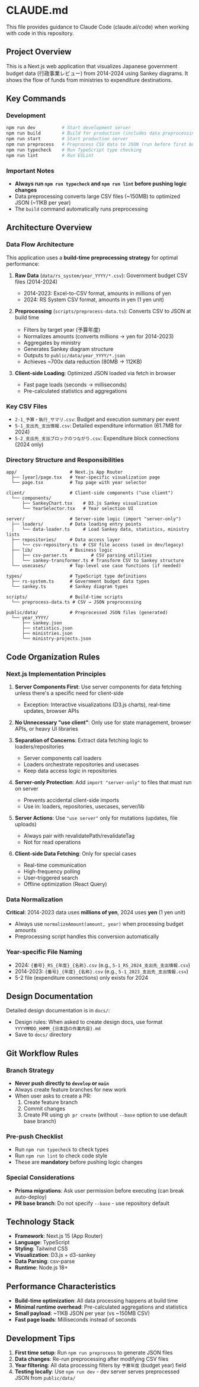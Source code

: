 # CLAUDE.md

This file provides guidance to Claude Code (claude.ai/code) when working with code in this repository.

## Project Overview

This is a Next.js web application that visualizes Japanese government budget data (行政事業レビュー) from 2014-2024 using Sankey diagrams. It shows the flow of funds from ministries to expenditure destinations.

## Key Commands

### Development
```bash
npm run dev          # Start development server
npm run build        # Build for production (includes data preprocessing)
npm run start        # Start production server
npm run preprocess   # Preprocess CSV data to JSON (run before first build)
npm run typecheck    # Run TypeScript type checking
npm run lint         # Run ESLint
```

### Important Notes
- **Always run `npm run typecheck` and `npm run lint` before pushing logic changes**
- Data preprocessing converts large CSV files (~150MB) to optimized JSON (~11KB per year)
- The `build` command automatically runs preprocessing

## Architecture Overview

### Data Flow Architecture

This application uses a **build-time preprocessing strategy** for optimal performance:

1. **Raw Data** (`data/rs_system/year_YYYY/*.csv`): Government budget CSV files (2014-2024)
   - 2014-2023: Excel-to-CSV format, amounts in millions of yen
   - 2024: RS System CSV format, amounts in yen (1 yen unit)

2. **Preprocessing** (`scripts/preprocess-data.ts`): Converts CSV to JSON at build time
   - Filters by target year (予算年度)
   - Normalizes amounts (converts millions → yen for 2014-2023)
   - Aggregates by ministry
   - Generates Sankey diagram structure
   - Outputs to `public/data/year_YYYY/*.json`
   - Achieves ~700x data reduction (80MB → 112KB)

3. **Client-side Loading**: Optimized JSON loaded via fetch in browser
   - Fast page loads (seconds → milliseconds)
   - Pre-calculated statistics and aggregations

### Key CSV Files

- `2-1_予算・執行_サマリ.csv`: Budget and execution summary per event
- `5-1_支出先_支出情報.csv`: Detailed expenditure information (61.7MB for 2024)
- `5-2_支出先_支出ブロックのつながり.csv`: Expenditure block connections (2024 only)

### Directory Structure and Responsibilities

```
app/                    # Next.js App Router
  ├── [year]/page.tsx   # Year-specific visualization page
  └── page.tsx          # Top page with year selector

client/                 # Client-side components ("use client")
  └── components/
      ├── SankeyChart.tsx    # D3.js Sankey visualization
      └── YearSelector.tsx   # Year selection UI

server/                 # Server-side logic (import "server-only")
  ├── loaders/          # Data loading entry points
  │   └── data-loader.ts     # Load Sankey data, statistics, ministry lists
  ├── repositories/     # Data access layer
  │   └── csv-repository.ts  # CSV file access (used in dev/legacy)
  ├── lib/              # Business logic
  │   ├── csv-parser.ts         # CSV parsing utilities
  │   └── sankey-transformer.ts # Transform CSV to Sankey structure
  └── usecases/         # Top-level use case functions (if needed)

types/                  # TypeScript type definitions
  ├── rs-system.ts      # Government budget data types
  └── sankey.ts         # Sankey diagram types

scripts/                # Build-time scripts
  └── preprocess-data.ts # CSV → JSON preprocessing

public/data/            # Preprocessed JSON files (generated)
  └── year_YYYY/
      ├── sankey.json
      ├── statistics.json
      ├── ministries.json
      └── ministry-projects.json
```

## Code Organization Rules

### Next.js Implementation Principles

1. **Server Components First**: Use server components for data fetching unless there's a specific need for client-side
   - Exception: Interactive visualizations (D3.js charts), real-time updates, browser APIs

2. **No Unnecessary "use client"**: Only use for state management, browser APIs, or heavy UI libraries

3. **Separation of Concerns**: Extract data fetching logic to loaders/repositories
   - Server components call loaders
   - Loaders orchestrate repositories and usecases
   - Keep data access logic in repositories

4. **Server-only Protection**: Add `import "server-only"` to files that must run on server
   - Prevents accidental client-side imports
   - Use in: loaders, repositories, usecases, server/lib

5. **Server Actions**: Use `"use server"` only for mutations (updates, file uploads)
   - Always pair with revalidatePath/revalidateTag
   - Not for read operations

6. **Client-side Data Fetching**: Only for special cases
   - Real-time communication
   - High-frequency polling
   - User-triggered search
   - Offline optimization (React Query)

### Data Normalization

**Critical**: 2014-2023 data uses **millions of yen**, 2024 uses **yen** (1 yen unit)
- Always use `normalizeAmount(amount, year)` when processing budget amounts
- Preprocessing script handles this conversion automatically

### Year-specific File Naming

- 2024: `{番号}_RS_{年度}_{名称}.csv` (e.g., `5-1_RS_2024_支出先_支出情報.csv`)
- 2014-2023: `{番号}_{年度}_{名称}.csv` (e.g., `5-1_2023_支出先_支出情報.csv`)
- 5-2 file (expenditure connections) only exists for 2024

## Design Documentation

Detailed design documentation is in `docs/`:
- Design rules: When asked to create design docs, use format `YYYYMMDD_HHMM_{日本語の作業内容}.md`
- Save to `docs/` directory

## Git Workflow Rules

### Branch Strategy
- **Never push directly to `develop` or `main`**
- Always create feature branches for new work
- When user asks to create a PR:
  1. Create feature branch
  2. Commit changes
  3. Create PR using `gh pr create` (without `--base` option to use default base branch)

### Pre-push Checklist
- Run `npm run typecheck` to check types
- Run `npm run lint` to check code style
- These are **mandatory** before pushing logic changes

### Special Considerations
- **Prisma migrations**: Ask user permission before executing (can break auto-deploy)
- **PR base branch**: Do not specify `--base` - use repository default

## Technology Stack

- **Framework**: Next.js 15 (App Router)
- **Language**: TypeScript
- **Styling**: Tailwind CSS
- **Visualization**: D3.js + d3-sankey
- **Data Parsing**: csv-parse
- **Runtime**: Node.js 18+

## Performance Characteristics

- **Build-time optimization**: All data processing happens at build time
- **Minimal runtime overhead**: Pre-calculated aggregations and statistics
- **Small payload**: ~11KB JSON per year (vs ~150MB CSV)
- **Fast page loads**: Milliseconds instead of seconds

## Development Tips

1. **First time setup**: Run `npm run preprocess` to generate JSON files
2. **Data changes**: Re-run preprocessing after modifying CSV files
3. **Year filtering**: All data processing filters by `予算年度` (budget year) field
4. **Testing locally**: Use `npm run dev` - dev server serves preprocessed JSON from `public/data/`
